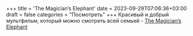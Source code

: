 +++
title = 'The Magician’s Elephant'
date = 2023-09-29T07:06:36+03:00
draft = false
categories = "Посмотреть"
+++
Красивый и добрый мультфильм, который можно смотреть всей семьей - [The Magician’s Elephant](https://ru.kinorium.com/678278/)